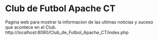 Club de Futbol Apache CT
========================

Pagina web para mostrar la informacion de las ultimas noticias y suceso que acontece en el Club.
http://localhost:8080/Club_de_Futbol_Apache_CT/index.php